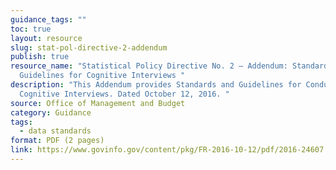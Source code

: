 ```yaml
---
guidance_tags: ""
toc: true
layout: resource
slug: stat-pol-directive-2-addendum
publish: true
resource_name: "Statistical Policy Directive No. 2 — Addendum: Standards and
  Guidelines for Cognitive Interviews "
description: "This Addendum provides Standards and Guidelines for Conducting
  Cognitive Interviews. Dated October 12, 2016. "
source: Office of Management and Budget
category: Guidance
tags:
  - data standards
format: PDF (2 pages)
link: https://www.govinfo.gov/content/pkg/FR-2016-10-12/pdf/2016-24607.pdf
---
```

